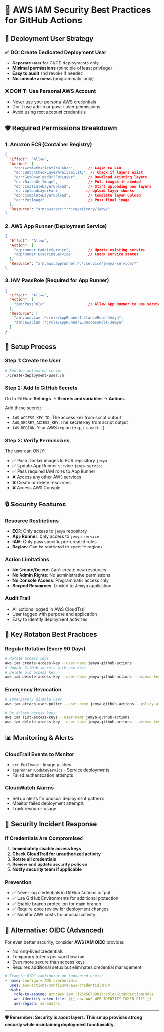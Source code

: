 # 🔐 AWS IAM Security Best Practices for GitHub Actions

## 🎯 **Deployment User Strategy**

### **✅ DO: Create Dedicated Deployment User**
- **Separate user** for CI/CD deployments only
- **Minimal permissions** (principle of least privilege)
- **Easy to audit** and revoke if needed
- **No console access** (programmatic only)

### **❌ DON'T: Use Personal AWS Account**
- Never use your personal AWS credentials
- Don't use admin or power user permissions
- Avoid using root account credentials

## 🛡️ **Required Permissions Breakdown**

### **1. Amazon ECR (Container Registry)**
```json
{
  "Effect": "Allow",
  "Action": [
    "ecr:GetAuthorizationToken",      // Login to ECR
    "ecr:BatchCheckLayerAvailability", // Check if layers exist
    "ecr:GetDownloadUrlForLayer",     // Download existing layers
    "ecr:BatchGetImage",              // Pull images if needed
    "ecr:InitiateLayerUpload",        // Start uploading new layers
    "ecr:UploadLayerPart",           // Upload layer chunks
    "ecr:CompleteLayerUpload",        // Complete layer upload
    "ecr:PutImage"                    // Push final image
  ],
  "Resource": "arn:aws:ecr:*:*:repository/jemya"
}
```

### **2. AWS App Runner (Deployment Service)**
```json
{
  "Effect": "Allow", 
  "Action": [
    "apprunner:UpdateService",        // Update existing service
    "apprunner:DescribeService"       // Check service status
  ],
  "Resource": "arn:aws:apprunner:*:*:service/jemya-service/*"
}
```

### **3. IAM PassRole (Required for App Runner)**
```json
{
  "Effect": "Allow",
  "Action": [
    "iam:PassRole"                    // Allow App Runner to use service roles
  ],
  "Resource": [
    "arn:aws:iam::*:role/AppRunnerInstanceRole-Jemya",
    "arn:aws:iam::*:role/AppRunnerECRAccessRole-Jemya"
  ]
}
```

## 🚀 **Setup Process**

### **Step 1: Create the User**
```bash
# Run the automated script
./create-deployment-user.sh
```

### **Step 2: Add to GitHub Secrets**
Go to GitHub: **Settings** → **Secrets and variables** → **Actions**

Add these secrets:
- `AWS_ACCESS_KEY_ID`: The access key from script output
- `AWS_SECRET_ACCESS_KEY`: The secret key from script output  
- `AWS_REGION`: Your AWS region (e.g., `us-east-1`)

### **Step 3: Verify Permissions**
The user can ONLY:
- ✅ Push Docker images to ECR repository `jemya`
- ✅ Update App Runner service `jemya-service`
- ✅ Pass required IAM roles to App Runner
- ❌ Access any other AWS services
- ❌ Create or delete resources
- ❌ Access AWS Console

## 🔒 **Security Features**

### **Resource Restrictions**
- **ECR**: Only access to `jemya` repository
- **App Runner**: Only access to `jemya-service` 
- **IAM**: Only pass specific pre-created roles
- **Region**: Can be restricted to specific regions

### **Action Limitations**
- **No Create/Delete**: Can't create new resources
- **No Admin Rights**: No administrative permissions
- **No Console Access**: Programmatic access only
- **Scoped Resources**: Limited to Jemya application

### **Audit Trail**
- All actions logged in AWS CloudTrail
- User tagged with purpose and application
- Easy to identify deployment activities

## 🔄 **Key Rotation Best Practices**

### **Regular Rotation (Every 90 Days)**
```bash
# Rotate access keys
aws iam create-access-key --user-name jemya-github-actions
# Update GitHub secrets with new keys
# Delete old access key
aws iam delete-access-key --user-name jemya-github-actions --access-key-id OLD_KEY_ID
```

### **Emergency Revocation**
```bash
# Immediately disable user
aws iam attach-user-policy --user-name jemya-github-actions --policy-arn arn:aws:iam::aws:policy/AWSDenyAll

# Or delete access keys
aws iam list-access-keys --user-name jemya-github-actions
aws iam delete-access-key --user-name jemya-github-actions --access-key-id KEY_ID
```

## 📊 **Monitoring & Alerts**

### **CloudTrail Events to Monitor**
- `ecr:PutImage` - Image pushes
- `apprunner:UpdateService` - Service deployments
- Failed authentication attempts

### **CloudWatch Alarms**
- Set up alerts for unusual deployment patterns
- Monitor failed deployment attempts
- Track resource usage

## 🚨 **Security Incident Response**

### **If Credentials Are Compromised**
1. **Immediately disable access keys**
2. **Check CloudTrail for unauthorized activity**
3. **Rotate all credentials**
4. **Review and update security policies**
5. **Notify security team if applicable**

### **Prevention**
- ✅ Never log credentials in GitHub Actions output
- ✅ Use GitHub Environments for additional protection
- ✅ Enable branch protection for main branch
- ✅ Require code review for deployment changes
- ✅ Monitor AWS costs for unusual activity

## 🎯 **Alternative: OIDC (Advanced)**

For even better security, consider **AWS IAM OIDC** provider:
- No long-lived credentials
- Temporary tokens per workflow run
- Even more secure than access keys
- Requires additional setup but eliminates credential management

```yaml
# Example OIDC configuration (advanced users)
- name: Configure AWS credentials
  uses: aws-actions/configure-aws-credentials@v4
  with:
    role-to-assume: arn:aws:iam::123456789012:role/GitHubActionsRole
    web-identity-token-file: ${{ env.AWS_WEB_IDENTITY_TOKEN_FILE }}
    aws-region: us-east-1
```

---

**🛡️ Remember: Security is about layers. This setup provides strong security while maintaining deployment functionality.**